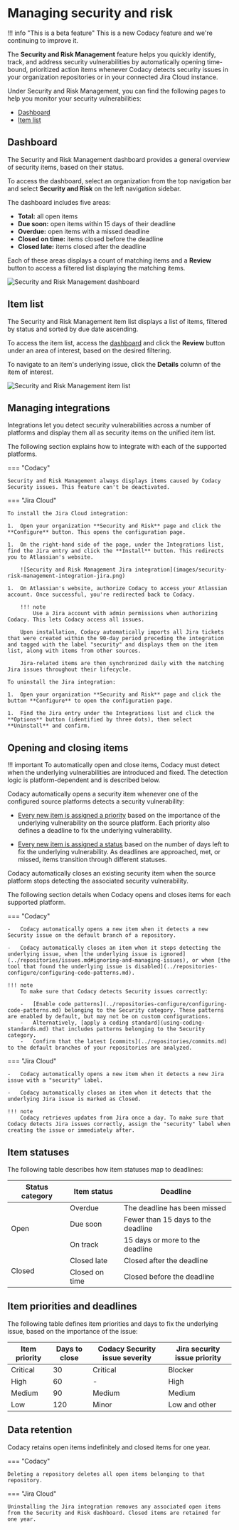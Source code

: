 # Managing security and risk

!!! info "This is a beta feature"
    This is a new Codacy feature and <span class="skip-vale">we're</span> continuing to improve it.

The **Security and Risk Management** feature helps you <span class="skip-vale">quickly</span> identify, track, and address security vulnerabilities by automatically opening time-bound, prioritized action items whenever Codacy detects security issues in your organization repositories or in your connected Jira Cloud instance.

Under Security and Risk Management, you can find the following pages to help you monitor your security vulnerabilities:

-   [Dashboard](#dashboard)
-   [Item list](#item-list)

## Dashboard

The Security and Risk Management dashboard provides a general overview of security items, based on their status.

To access the dashboard, select an organization from the top navigation bar and select **Security and Risk** on the left navigation sidebar.

The dashboard includes five areas:

-   **Total:** all open items
-   **Due soon:** open items within 15 days of their deadline
-   **Overdue:** open items with a missed deadline
-   **Closed on time:** items closed before the deadline
-   **Closed late:** items closed after the deadline

Each of these areas displays a count of matching items and a **Review** button to access a filtered list displaying the matching items.

![Security and Risk Management dashboard](images/security-risk-management-dashboard.png)

## Item list

The Security and Risk Management item list displays a list of items, filtered by status and sorted by due date ascending.

To access the item list, access the [dashboard](#dashboard) and click the **Review** button under an area of interest, based on the desired filtering.

To navigate to an item's underlying issue, click the **Details** column of the item of interest.

![Security and Risk Management item list](images/security-risk-management-item-list.png)

## Managing integrations

Integrations let you detect security vulnerabilities across a number of platforms and display them all as security items on the unified item list.

The following section explains how to integrate with each of the supported platforms.

=== "Codacy"

    Security and Risk Management always displays items caused by Codacy Security issues. This feature can't be deactivated.

=== "Jira Cloud"

    To install the Jira Cloud integration:

    1.  Open your organization **Security and Risk** page and click the **Configure** button. This opens the configuration page.

    1.  On the right-hand side of the page, under the Integrations list, find the Jira entry and click the **Install** button. This redirects you to Atlassian's website.

        ![Security and Risk Management Jira integration](images/security-risk-management-integration-jira.png)

    1.  On Atlassian's website, authorize Codacy to access your Atlassian account. Once successful, you're redirected back to Codacy.

        !!! note
            Use a Jira account with admin permissions when authorizing Codacy. This lets Codacy access all issues.

        Upon installation, Codacy automatically imports all Jira tickets that were created within the 90-day period preceding the integration and tagged with the label "security" and displays them on the item list, along with items from other sources.
        
        Jira-related items are then synchronized daily with the matching Jira issues throughout their lifecycle.

    To uninstall the Jira integration:

    1.  Open your organization **Security and Risk** page and click the button **Configure** to open the configuration page.

    1.  Find the Jira entry under the Integrations list and click the **Options** button (identified by three dots), then select **Uninstall** and confirm.

## Opening and closing items

!!! important
    To automatically open and close items, Codacy must detect when the underlying vulnerabilities are introduced and fixed. The detection logic is platform-dependent and is described below.
    
Codacy automatically opens a security item whenever one of the configured source platforms detects a security vulnerability:

-   [Every new item is assigned a priority](#item-priorities-and-deadlines) based on the importance of the underlying vulnerability on the source platform. Each priority also defines a deadline to fix the underlying vulnerability.

-   [Every new item is assigned a status](#item-statuses) based on the number of days left to fix the underlying vulnerability. As deadlines are approached, met, or missed, items transition through different statuses.

Codacy automatically closes an existing security item when the source platform stops detecting the associated security vulnerability.

The following section details when Codacy opens and closes items for each supported platform.

=== "Codacy"

    -   Codacy automatically opens a new item when it detects a new Security issue on the default branch of a repository.

    -   Codacy automatically closes an item when it stops detecting the underlying issue, when [the underlying issue is ignored](../repositories/issues.md#ignoring-and-managing-issues), or when [the tool that found the underlying issue is disabled](../repositories-configure/configuring-code-patterns.md).

    !!! note
        To make sure that Codacy detects Security issues correctly:

        -   [Enable code patterns](../repositories-configure/configuring-code-patterns.md) belonging to the Security category. These patterns are enabled by default, but may not be on custom configurations.
        -   Alternatively, [apply a coding standard](using-coding-standards.md) that includes patterns belonging to the Security category.
        -   Confirm that the latest [commits](../repositories/commits.md) to the default branches of your repositories are analyzed.

=== "Jira Cloud"

    -   Codacy automatically opens a new item when it detects a new Jira issue with a "security" label.

    -   Codacy automatically closes an item when it detects that the underlying Jira issue is marked as Closed.

    !!! note
        Codacy retrieves updates from Jira once a day. To make sure that Codacy detects Jira issues correctly, assign the "security" label when creating the issue or immediately after.

## Item statuses

The following table describes how item statuses map to deadlines:

<table>
    <thead>
        <tr>
            <th>Status category</th>
            <th>Item status</th>
            <th>Deadline</th>
        </tr>
    </thead>
    <tbody>
        <tr>
            <td rowspan="3">Open</td>
            <td>Overdue</td>
            <td>The deadline has been missed</td>
        </tr>
        <tr>
            <td>Due soon</td>
            <td>Fewer than 15 days to the deadline</td>
        </tr>
        <tr>
            <td>On track</td>
            <td>15 days or more to the deadline</td>
        </tr>
        <tr>
            <td rowspan="2">Closed</td>
            <td>Closed late</td>
            <td>Closed after the deadline</td>
        </tr>
        <tr>
            <td>Closed on time</td>
            <td>Closed before the deadline</td>
        </tr>
    </tbody>
</table>

## Item priorities and deadlines

The following table defines item priorities and days to fix the underlying issue, based on the importance of the issue:


| Item priority | Days to close | Codacy Security issue severity | Jira security issue priority |
|---------------|---------------|--------------------------------|------------------------------|
| Critical      | 30            | Critical                       | Blocker                      |
| High          | 60            | -                              | High                         |
| Medium        | 90            | Medium                         | Medium                       |
| Low           | 120           | Minor                          | Low and other                |

## Data retention

Codacy retains open items indefinitely and closed items for one year.

=== "Codacy"

    Deleting a repository deletes all open items belonging to that repository.

=== "Jira Cloud"

    Uninstalling the Jira integration removes any associated open items from the Security and Risk dashboard. Closed items are retained for one year.
